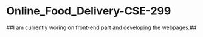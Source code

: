 # Online_Food_Delivery-CSE-299

##I am currently woring on front-end part and developing the webpages.##
